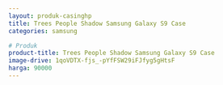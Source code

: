 ```yaml
---
layout: produk-casinghp
title: Trees People Shadow Samsung Galaxy S9 Case
categories: samsung

# Produk
product-title: Trees People Shadow Samsung Galaxy S9 Case
image-drive: 1qoVDTX-fjs_-pYfFSW29iFJfyg5gHtsF
harga: 90000
---
```

